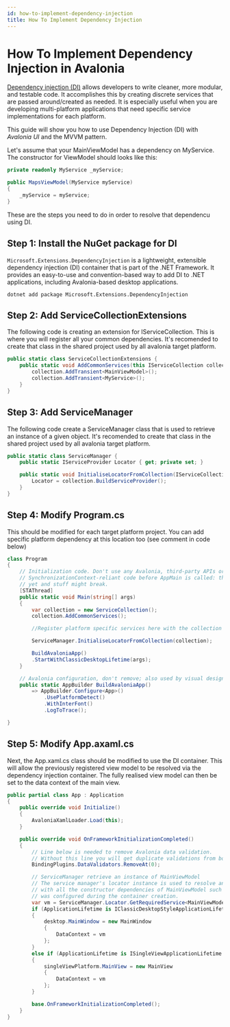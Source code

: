 ```yaml
---
id: how-to-implement-dependency-injection
title: How To Implement Dependency Injection
---
```


# How To Implement Dependency Injection in Avalonia

[Dependency injection (DI)](https://en.wikipedia.org/wiki/Dependency_injection) allows developers to write cleaner, more modular, and testable code. It accomplishes this by creating discrete services that are passed around/created as needed. It is especially useful when you are developing multi-platform applications that need specific service implementations for each platform.

This guide will show you how to use Dependency Injection (DI) with _Avalonia UI_ and the MVVM pattern. 

Let's assume that your MainViewModel has a dependency on MyService. The constructor for ViewModel should looks like this:

```csharp
private readonly MyService _myService;

public MapsViewModel(MyService myService)
{
    _myService = myService;
}
```
These are the steps you need to do in order to resolve that dependencu using DI.

## Step 1: Install the NuGet package for DI
`Microsoft.Extensions.DependencyInjection` is a lightweight, extensible dependency injection (DI) container that is part of the .NET Framework. It provides an easy-to-use and convention-based way to add DI to .NET applications, including Avalonia-based desktop applications.

```shell
dotnet add package Microsoft.Extensions.DependencyInjection
```

## Step 2: Add ServiceCollectionExtensions 
The following code is creating an extension for IServiceCollection. This is where you will register all your common dependencies. It's recomended to create that class in the shared project used by all avalonia target platform.

```csharp
public static class ServiceCollectionExtensions {
    public static void AddCommonServices(this IServiceCollection collection) {
        collection.AddTransient<MainViewModel>();
        collection.AddTransient<MyService>();
    }
}
```

## Step 3: Add ServiceManager
The following code create a ServiceManager class that is used to retrieve an instance of a given object. It's recomended to create that class in the shared project used by all avalonia target platform.

```csharp
public static class ServiceManager {
    public static IServiceProvider Locator { get; private set; }

    public static void InitialiseLocatorFromCollection(IServiceCollection collection) {
        Locator = collection.BuildServiceProvider();
    }
}
``` 

## Step 4: Modify Program.cs
This should be modified for each target platform project. You can add specific platform dependency at this location too (see comment in code below)

```csharp
class Program
{
    // Initialization code. Don't use any Avalonia, third-party APIs or any
    // SynchronizationContext-reliant code before AppMain is called: things aren't initialized
    // yet and stuff might break.
    [STAThread]
    public static void Main(string[] args)
    {
        var collection = new ServiceCollection();
        collection.AddCommonServices();

        //Register platform specific services here with the collection

        ServiceManager.InitialiseLocatorFromCollection(collection);

        BuildAvaloniaApp()
        .StartWithClassicDesktopLifetime(args);
    }

    // Avalonia configuration, don't remove; also used by visual designer.
    public static AppBuilder BuildAvaloniaApp()
        => AppBuilder.Configure<App>()
            .UsePlatformDetect()
            .WithInterFont()
            .LogToTrace();

}
```

## Step 5: Modify App.axaml.cs
Next, the App.xaml.cs class should be modified to use the DI container. This will allow the previously registered view model to be resolved via the dependency injection container. The fully realised view model can then be set to the data context of the main view. 

```csharp
public partial class App : Application
{
    public override void Initialize()
    {
        AvaloniaXamlLoader.Load(this);
    }

    public override void OnFrameworkInitializationCompleted()
    {
        // Line below is needed to remove Avalonia data validation.
        // Without this line you will get duplicate validations from both Avalonia and CT
        BindingPlugins.DataValidators.RemoveAt(0);

        // ServiceManager retrieve an instance of MainViewModel
        // The service manager's locator instance is used to resolve an instance of MainViewModel, 
        // with all the constructor dependencies of MainViewModel such as MyService that 
        // was configured during the container creation.
        var vm = ServiceManager.Locator.GetRequiredService<MainViewModel>();
        if (ApplicationLifetime is IClassicDesktopStyleApplicationLifetime desktop)
        {
            desktop.MainWindow = new MainWindow
            {
                DataContext = vm
            };
        }
        else if (ApplicationLifetime is ISingleViewApplicationLifetime singleViewPlatform)
        {
            singleViewPlatform.MainView = new MainView
            {
                DataContext = vm
            };
        }

        base.OnFrameworkInitializationCompleted();
    }
}
```